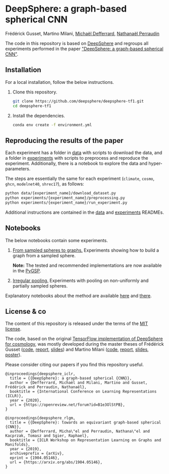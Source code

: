 # DeepSphere: a graph-based spherical CNN

Frédérick Gusset, Martino Milani, [Michaël Defferrard][mdeff], [Nathanaël Perraudin][nath]

[nath]: https://perraudin.info
[mdeff]: http://deff.ch

The code in this repository is based on [DeepSphere](https://github.com/SwissDataScienceCenter/DeepSphere) and regroups all experiments performed in the paper ["DeepSphere: a graph-based spherical CNN"][paper]. 

[paper]: http://localhost

## Installation

For a local installation, follow the below instructions.

1. Clone this repository.
    ```sh
    git clone https://github.com/deepsphere/deepsphere-tf1.git
    cd deepsphere-tf1
    ```

2. Install the dependencies.
    ```sh
    conda env create -f environment.yml
    ```

## Reproducing the results of the paper

Each experiment has a folder in [data](data) with scripts to download the data, and a folder in [experiments](experiments) with scripts to preprocess and reproduce the experiment.
Additionally, there is a notebook to explore the data and hyper-parameters.

The steps are essentially the same for each experiment (`climate`, `cosmo`, `ghcn`, `modelnet40`, `shrec17`), as follows:

```sh
python data/{experiment_name}/download_dataset.py
python experiments/{experiment_name}/preprocessing.py
python experiments/{experiment_name}/run_experiment.py
```

Additional instructions are contained in the [data](data) and [experiments](experiments) READMEs.

## Notebooks

The below notebooks contain some experiments.

1. [From sampled spheres to graphs.][sphere_to_graph]
   Experiments showing how to build a graph from a sampled sphere.

   **Note:** The tested and recommended implementations are now available in the [PyGSP].

1. [Irregular pooling.][irregular_pooling]
   Experiments with pooling on non-uniformly and partially sampled spheres.

Explanatory notebooks about the method are available [here](https://github.com/deepsphere/deepsphere-cosmo-tf1/#notebooks) and [there](https://github.com/deepsphere/deepsphere-cosmo-tf2/#notebooks).

[sphere_to_graph]: https://nbviewer.jupyter.org/github/deepsphere/deepsphere-tf1/blob/master/notebooks/sphere_to_graph.ipynb
[irregular_pooling]: https://nbviewer.jupyter.org/github/deepsphere/deepsphere-tf1/blob/master/notebooks/irregular_pooling.ipynb
[PyGSP]: https://github.com/epfl-lts2/pygsp

## License & co

The content of this repository is released under the terms of the [MIT license](LICENSE.txt).

The code, based on the original [TensorFlow implementation of DeepSphere for cosmology](https://github.com/deepsphere/deepsphere-cosmo-tf1), was mostly developed during the master theses of Frédérick Gusset ([code][frédérick_code], [report][frédérick_report], [slides][frédérick_slides]) and Martino Milani ([code][martino_code], [report][martino_report], [slides][martino_slides], [poster][martino_poster]).

[martino_code]: https://github.com/MartMilani/PDM
[martino_report]: https://infoscience.epfl.ch/record/268192/files/Graph%20Laplacians%20on%20the%20Sphere%20for%20Rotation%20Equivariant%20Neural%20Networks.pdf
[martino_slides]: https://infoscience.epfl.ch/record/268192/files/Presentation.pdf
[martino_poster]: https://infoscience.epfl.ch/record/268192/files/Poster.pdf
[frédérick_code]: https://github.com/Droxef/PDMdeepsphere
[frédérick_report]: https://infoscience.epfl.ch/record/267531/files/Spherical%20Convolutional%20Neural%20Networks.pdf
[frédérick_slides]: https://infoscience.epfl.ch/record/267531/files/Final%20Presentation.pdf

Please consider citing our papers if you find this repository useful.

```
@inproceedings{deepsphere_iclr,
  title = {{DeepSphere}: a graph-based spherical {CNN}},
  author = {Defferrard, Michaël and Milani, Martino and Gusset, Frédérick and Perraudin, Nathanaël},
  booktitle = {International Conference on Learning Representations (ICLR)},
  year = {2020},
  url = {https://openreview.net/forum?id=B1e3OlStPB},
}
```

```
@inproceedings{deepsphere_rlgm,
  title = {{DeepSphere}: towards an equivariant graph-based spherical {CNN}},
  author = {Defferrard, Micha\"el and Perraudin, Nathana\"el and Kacprzak, Tomasz and Sgier, Raphael},
  booktitle = {ICLR Workshop on Representation Learning on Graphs and Manifolds},
  year = {2019},
  archiveprefix = {arXiv},
  eprint = {1904.05146},
  url = {https://arxiv.org/abs/1904.05146},
}
```

